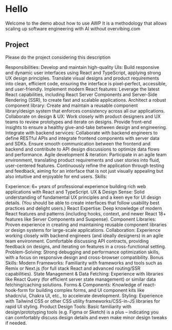 # Hello

Welcome to the demo about how to use AWP
It is a methodology that allows scaling up software engineering with AI without overvibing.com

## Project

Please do the project considering this description

Responsibilities:
Develop and maintain high-quality UIs: Build responsive and dynamic user interfaces using React and TypeScript, applying strong UX design principles. Translate visual designs and product requirements into clean, efficient code, ensuring the interface is pixel-perfect, accessible, and user-friendly.
Implement modern React features: Leverage the latest React capabilities, including React Server Components and Server-Side Rendering (SSR), to create fast and scalable applications.
Architect a robust component library: Create and maintain a reusable component library/design system that enforces consistency across all our applications. 
Collaborate on design & UX: Work closely with product designers and UX teams to review prototypes and iterate on designs. Provide front-end insights to ensure a healthy give-and-take between design and engineering.
Integrate with backend services: Collaborate with backend engineers to define RESTful APIs and integrate frontend components with server data and SDKs. Ensure smooth communication between the frontend and backend and contribute to API design discussions to optimize data flows and performance.
Agile development & iteration: Participate in an agile team environment, translating product requirements and user stories into fluid, user-centered features. Continuously refine the application through testing and feedback, aiming for an interface that is not just visually appealing but also intuitive and enjoyable for end users.
Skills:

Experience: 6+ years of professional experience building rich web applications with React and TypeScript.
UX & Design Sense: Solid understanding of fundamental UX principles and a keen eye for UI design details. (You should be able to create interfaces that follow usability best practices and delight users.)
React Expertise: Deep knowledge of modern React features and patterns (including hooks, context, and newer React 18+ features like Server Components and Suspense).
Component Libraries: Proven experience in creating and maintaining reusable component libraries or design systems for large-scale applications.
Collaboration: Experience working closely with backend engineers (and ideally designers) in an agile team environment. Comfortable discussing API contracts, providing feedback on designs, and iterating on features in a cross-functional setting.
Problem-Solving: Strong debugging and performance optimization skills, with a focus on responsive design and cross-browser compatibility.
Bonus Skills:
Modern Frameworks: Familiarity with frameworks and tools such as Remix or Next.js (for full stack React and advanced routing/SSR capabilities).
State Management & Data Fetching: Experience with libraries like React Query (for efficient server state management) or similar data fetching/caching solutions.
Forms & Components: Knowledge of react-hook-form for building complex forms, and UI component kits like shadcn/ui, Chakra UI, etc., to accelerate development.
Styling: Experience with Tailwind CSS or other CSS utility frameworks/CSS-in-JS libraries for rapid UI styling.
Product Design Tools: Basic familiarity with design/prototyping tools (e.g. Figma or Sketch) is a plus – indicating you can comfortably discuss design details and even make minor design tweaks if needed.